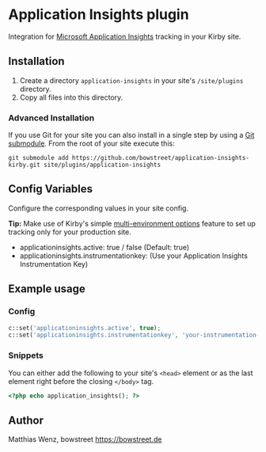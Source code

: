 # Application Insights plugin

Integration for [Microsoft Application Insights]( http://azure.microsoft.com/services/application-insights/ ) tracking in your Kirby site.

## Installation

1. Create a directory `application-insights` in your site's `/site/plugins` directory.
2. Copy all files into this directory.

### Advanced Installation

If you use Git for your site you can also install in a single step by using a [Git submodule](https://git-scm.com/book/en/v2/Git-Tools-Submodules). From the root of your site execute this:

```
git submodule add https://github.com/bowstreet/application-insights-kirby.git site/plugins/application-insights
```

## Config Variables

Configure the corresponding values in your site config.

**Tip:** Make use of Kirby's simple [multi-environment options]( http://getkirby.com/docs/advanced/options ) feature to set up tracking only for your production site.

- applicationinsights.active: true / false (Default: true)
- applicationinsights.instrumentationkey: (Use your Application Insights Instrumentation Key)

## Example usage

### Config

```php
c::set('applicationinsights.active', true);
c::set('applicationinsights.instrumentationkey', 'your-instrumentation-key');
```

### Snippets

You can either add the following to your site's `<head>` element or as the last element right before the closing `</body>` tag.

```php
<?php echo application_insights(); ?>
```

## Author

Matthias Wenz, bowstreet
<https://bowstreet.de>
